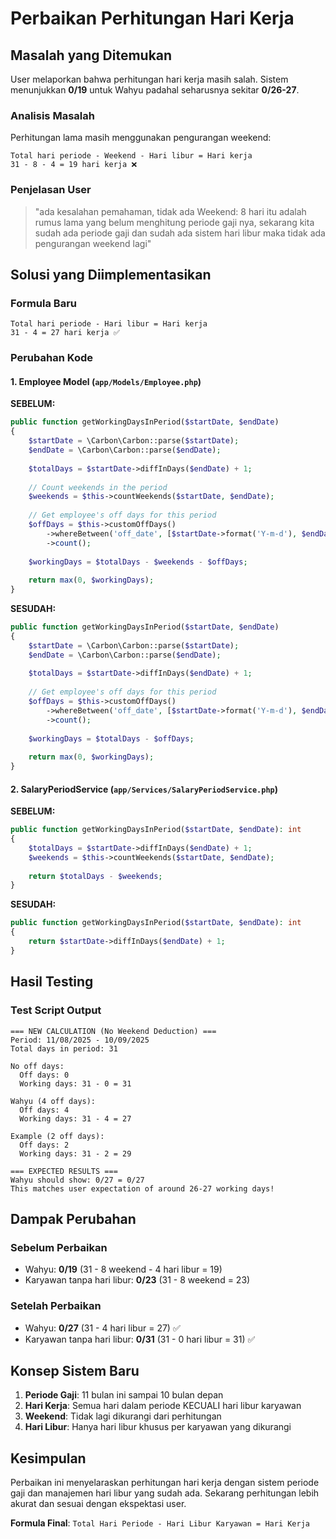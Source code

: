 # Perbaikan Perhitungan Hari Kerja

## Masalah yang Ditemukan

User melaporkan bahwa perhitungan hari kerja masih salah. Sistem menunjukkan **0/19** untuk Wahyu padahal seharusnya sekitar **0/26-27**.

### Analisis Masalah

Perhitungan lama masih menggunakan pengurangan weekend:
```
Total hari periode - Weekend - Hari libur = Hari kerja
31 - 8 - 4 = 19 hari kerja ❌
```

### Penjelasan User

> "ada kesalahan pemahaman, tidak ada Weekend: 8 hari itu adalah rumus lama yang belum menghitung periode gaji nya, sekarang kita sudah ada periode gaji dan sudah ada sistem hari libur maka tidak ada pengurangan weekend lagi"

## Solusi yang Diimplementasikan

### Formula Baru
```
Total hari periode - Hari libur = Hari kerja
31 - 4 = 27 hari kerja ✅
```

### Perubahan Kode

#### 1. Employee Model (`app/Models/Employee.php`)

**SEBELUM:**
```php
public function getWorkingDaysInPeriod($startDate, $endDate)
{
    $startDate = \Carbon\Carbon::parse($startDate);
    $endDate = \Carbon\Carbon::parse($endDate);
    
    $totalDays = $startDate->diffInDays($endDate) + 1;
    
    // Count weekends in the period
    $weekends = $this->countWeekends($startDate, $endDate);
    
    // Get employee's off days for this period
    $offDays = $this->customOffDays()
        ->whereBetween('off_date', [$startDate->format('Y-m-d'), $endDate->format('Y-m-d')])
        ->count();
    
    $workingDays = $totalDays - $weekends - $offDays;
    
    return max(0, $workingDays);
}
```

**SESUDAH:**
```php
public function getWorkingDaysInPeriod($startDate, $endDate)
{
    $startDate = \Carbon\Carbon::parse($startDate);
    $endDate = \Carbon\Carbon::parse($endDate);
    
    $totalDays = $startDate->diffInDays($endDate) + 1;
    
    // Get employee's off days for this period
    $offDays = $this->customOffDays()
        ->whereBetween('off_date', [$startDate->format('Y-m-d'), $endDate->format('Y-m-d')])
        ->count();
    
    $workingDays = $totalDays - $offDays;
    
    return max(0, $workingDays);
}
```

#### 2. SalaryPeriodService (`app/Services/SalaryPeriodService.php`)

**SEBELUM:**
```php
public function getWorkingDaysInPeriod($startDate, $endDate): int
{
    $totalDays = $startDate->diffInDays($endDate) + 1;
    $weekends = $this->countWeekends($startDate, $endDate);
    
    return $totalDays - $weekends;
}
```

**SESUDAH:**
```php
public function getWorkingDaysInPeriod($startDate, $endDate): int
{
    return $startDate->diffInDays($endDate) + 1;
}
```

## Hasil Testing

### Test Script Output
```
=== NEW CALCULATION (No Weekend Deduction) ===
Period: 11/08/2025 - 10/09/2025
Total days in period: 31

No off days:
  Off days: 0
  Working days: 31 - 0 = 31

Wahyu (4 off days):
  Off days: 4
  Working days: 31 - 4 = 27

Example (2 off days):
  Off days: 2
  Working days: 31 - 2 = 29

=== EXPECTED RESULTS ===
Wahyu should show: 0/27 = 0/27
This matches user expectation of around 26-27 working days!
```

## Dampak Perubahan

### Sebelum Perbaikan
- Wahyu: **0/19** (31 - 8 weekend - 4 hari libur = 19)
- Karyawan tanpa hari libur: **0/23** (31 - 8 weekend = 23)

### Setelah Perbaikan
- Wahyu: **0/27** (31 - 4 hari libur = 27) ✅
- Karyawan tanpa hari libur: **0/31** (31 - 0 hari libur = 31) ✅

## Konsep Sistem Baru

1. **Periode Gaji**: 11 bulan ini sampai 10 bulan depan
2. **Hari Kerja**: Semua hari dalam periode KECUALI hari libur karyawan
3. **Weekend**: Tidak lagi dikurangi dari perhitungan
4. **Hari Libur**: Hanya hari libur khusus per karyawan yang dikurangi

## Kesimpulan

Perbaikan ini menyelaraskan perhitungan hari kerja dengan sistem periode gaji dan manajemen hari libur yang sudah ada. Sekarang perhitungan lebih akurat dan sesuai dengan ekspektasi user.

**Formula Final**: `Total Hari Periode - Hari Libur Karyawan = Hari Kerja`
